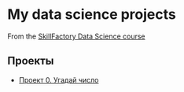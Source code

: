 # My data science projects
From the [SkillFactory Data Science course](https://skillfactory.ru/data-scientist)

## Проекты

* [Проект 0. Угадай число]()
